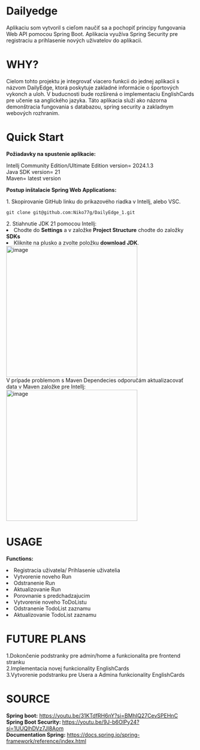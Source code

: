# Dailyedge
Aplikaciu som vytvoril s cieľom naučiť sa a pochopiť principy fungovania Web API pomocou Spring Boot. Aplikacia využíva Spring Security pre registraciu a prihlasenie nových uživatelov do aplikacii. 

# WHY?
Cielom tohto projektu je integrovať viacero funkcii do jednej aplikacii s názvom DailyEdge, ktorá poskytuje zakladné informácie o športových vykonch a uloh. V buducnosti bude rozširená o implementaciu EnglishCards pre učenie sa anglického jazyka. Táto aplikacia služí ako názorna demonštracia fungovania s databazou, spring security a zakladnym webových rozhranim.

# Quick Start
<strong>Požiadavky na spustenie aplikacie:</strong>
<div>Intellj Community Edition/Ultimate Edition version= 2024.1.3</div>
<div>Java SDK version= 21</div>
<div>Maven= latest version</div>

<strong>Postup inštalacie Spring Web Applications:</strong>
<div>1. Skopirovanie GitHub linku do prikazového riadka v Intellj, alebo VSC. </div>
 <div class="snippet-clipboard-content notranslate position-relative overflow-auto" data-snippet-clipboard-copy-content="git@github.com:Niko77g/DailyEdge_1.git">
  <pre lang="terminal" class="notranslate"><code>git clone git@github.com:Niko77g/DailyEdge_1.git</code></pre>
</div>
<div>2. Stiahnutie JDK 21 pomocou Intellj:</div>
<div><li>Chodte do <strong>Settings</strong> a v založke <strong>Project Structure</strong> chodte do založky <strong>SDKs</strong> </li></div>
<div> <li>Kliknite na plusko a zvolte položku <strong>download JDK</strong>.</div></li>
<img width="350" alt="image" src="https://github.com/Niko77g/DailyEdge_1/assets/94113127/2f53fdcf-311e-4b0c-b677-bd4ec082b496">
<div>V prípade problemom s Maven Dependecies odporučám aktualizacovať data v Maven založke pre Intellj:</div>
<img width="350" alt="image" src="https://github.com/Niko77g/DailyEdge_1/assets/94113127/90a50b6a-4303-4178-b87c-6d65763e6cda">

# USAGE
<strong>Functions:</strong>
<div><li>Registracia uživatela/ Prihlasenie uživatelia</li></div>
<div><li>Vytvorenie noveho Run </li></div>
<div><li></lid>Odstranenie Run</li></div>
<div><li>Aktualizovanie Run</li></div>
<div><li>Porovnanie s predchadzajucim</li></div>
<div><li>Vytvorenie noveho ToDoListu</li></div>
<div><li>Odstranenie TodoList zaznamu</li></div>
<div><li>Aktualizovanie TodoList zaznamu</li></div>

# FUTURE PLANS
<div>1.Dokončenie podstranky pre admin/home a funkcionalita pre frontend stranku</div>
<div>2.Implementacia novej funkcionality EnglishCards</div>
<div>3.Vytvorenie podstranku pre Usera a Admina funkcionality EnglishCards</div>

# SOURCE
<strong><div>Spring boot:</strong> https://youtu.be/31KTdfRH6nY?si=BMhIQ27CevSPEHnC</div>
<strong><div>Spring Boot Security: </strong>https://youtu.be/9J-b6OlPy24?si=1UUQlhDVz7Jl8Aom</div>
<strong><div>Documentation Spring:</strong> https://docs.spring.io/spring-framework/reference/index.html</div>


